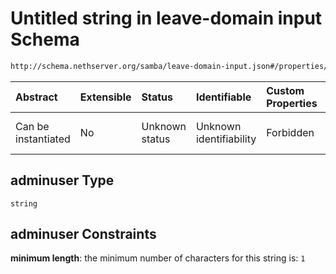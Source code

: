 # Untitled string in leave-domain input Schema

```txt
http://schema.nethserver.org/samba/leave-domain-input.json#/properties/adminuser
```



| Abstract            | Extensible | Status         | Identifiable            | Custom Properties | Additional Properties | Access Restrictions | Defined In                                                                        |
| :------------------ | :--------- | :------------- | :---------------------- | :---------------- | :-------------------- | :------------------ | :-------------------------------------------------------------------------------- |
| Can be instantiated | No         | Unknown status | Unknown identifiability | Forbidden         | Allowed               | none                | [leave-domain-input.json\*](samba/leave-domain-input.json "open original schema") |

## adminuser Type

`string`

## adminuser Constraints

**minimum length**: the minimum number of characters for this string is: `1`
